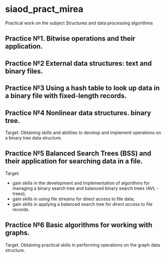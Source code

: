# siaod_pract_mirea
Practical work on the subject Structures and data processing algorithms

## Practice №1. Bitwise operations and their application.

## Practice №2 External data structures: text and binary files.

## Practice №3 Using a hash table to look up data in a binary file with fixed-length records.

## Practice №4 Nonlinear data structures. binary tree.
Target. Obtaining skills and abilities to develop and implement operations on a binary tree data structure.

## Practice №5 Balanced Search Trees (BSS) and their application for searching data in a file.
Target:
 * gain skills in the development and implementation of algorithms for managing a binary search tree and balanced binary search trees (AVL - trees);
 * gain skills in using file streams for direct access to file data;
 * gain skills in applying a balanced search tree for direct access to file records.

## Practice №6 Basic algorithms for working with graphs.
Target. Obtaining practical skills in performing operations on the graph data structure.
